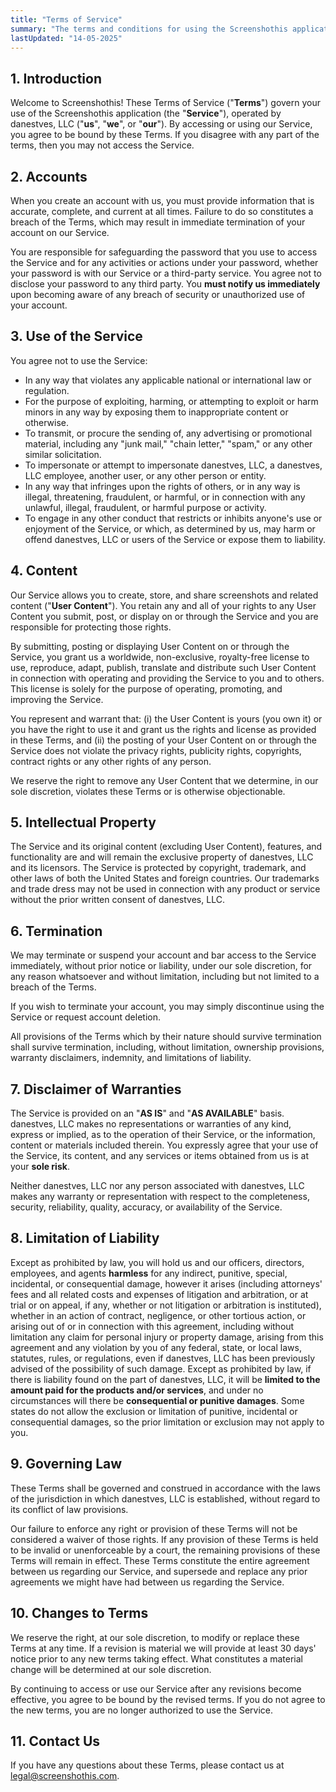 ```yaml
---
title: "Terms of Service"
summary: "The terms and conditions for using the Screenshothis application."
lastUpdated: "14-05-2025"
---
```


## 1. Introduction

Welcome to Screenshothis! These Terms of Service ("**Terms**") govern your use of the Screenshothis application (the "**Service**"), operated by danestves, LLC ("**us**", "**we**", or "**our**"). By accessing or using our Service, you agree to be bound by these Terms. If you disagree with any part of the terms, then you may not access the Service.

## 2. Accounts

When you create an account with us, you must provide information that is accurate, complete, and current at all times. Failure to do so constitutes a breach of the Terms, which may result in immediate termination of your account on our Service.

You are responsible for safeguarding the password that you use to access the Service and for any activities or actions under your password, whether your password is with our Service or a third-party service.
You agree not to disclose your password to any third party. You **must notify us immediately** upon becoming aware of any breach of security or unauthorized use of your account.

## 3. Use of the Service

You agree not to use the Service:

- In any way that violates any applicable national or international law or regulation.
- For the purpose of exploiting, harming, or attempting to exploit or harm minors in any way by exposing them to inappropriate content or otherwise.
- To transmit, or procure the sending of, any advertising or promotional material, including any "junk mail," "chain letter," "spam," or any other similar solicitation.
- To impersonate or attempt to impersonate danestves, LLC, a danestves, LLC employee, another user, or any other person or entity.
- In any way that infringes upon the rights of others, or in any way is illegal, threatening, fraudulent, or harmful, or in connection with any unlawful, illegal, fraudulent, or harmful purpose or activity.
- To engage in any other conduct that restricts or inhibits anyone's use or enjoyment of the Service, or which, as determined by us, may harm or offend danestves, LLC or users of the Service or expose them to liability.

## 4. Content

Our Service allows you to create, store, and share screenshots and related content ("**User Content**"). You retain any and all of your rights to any User Content you submit, post, or display on or through the Service and you are responsible for protecting those rights.

By submitting, posting or displaying User Content on or through the Service, you grant us a worldwide, non-exclusive, royalty-free license to use, reproduce, adapt, publish, translate and distribute such User Content in connection with operating and providing the Service to you and to others. This license is solely for the purpose of operating, promoting, and improving the Service.

You represent and warrant that: (i) the User Content is yours (you own it) or you have the right to use it and grant us the rights and license as provided in these Terms, and (ii) the posting of your User Content on or through the Service does not violate the privacy rights, publicity rights, copyrights, contract rights or any other rights of any person.

We reserve the right to remove any User Content that we determine, in our sole discretion, violates these Terms or is otherwise objectionable.

## 5. Intellectual Property

The Service and its original content (excluding User Content), features, and functionality are and will remain the exclusive property of danestves, LLC and its licensors. The Service is protected by copyright, trademark, and other laws of both the United States and foreign countries. Our trademarks and trade dress may not be used in connection with any product or service without the prior written consent of danestves, LLC.

## 6. Termination

We may terminate or suspend your account and bar access to the Service immediately, without prior notice or liability, under our sole discretion, for any reason whatsoever and without limitation, including but not limited to a breach of the Terms.

If you wish to terminate your account, you may simply discontinue using the Service or request account deletion.

All provisions of the Terms which by their nature should survive termination shall survive termination, including, without limitation, ownership provisions, warranty disclaimers, indemnity, and limitations of liability.

## 7. Disclaimer of Warranties

The Service is provided on an "**AS IS**" and "**AS AVAILABLE**" basis. danestves, LLC makes no representations or warranties of any kind, express or implied, as to the operation of their Service, or the information, content or materials included therein. You expressly agree that your use of the Service, its content, and any services or items obtained from us is at your **sole risk**.

Neither danestves, LLC nor any person associated with danestves, LLC makes any warranty or representation with respect to the completeness, security, reliability, quality, accuracy, or availability of the Service.

## 8. Limitation of Liability

Except as prohibited by law, you will hold us and our officers, directors, employees, and agents **harmless** for any indirect, punitive, special, incidental, or consequential damage, however it arises (including attorneys' fees and all related costs and expenses of litigation and arbitration, or at trial or on appeal, if any, whether or not litigation or arbitration is instituted), whether in an action of contract, negligence, or other tortious action, or arising out of or in connection with this agreement, including without limitation any claim for personal injury or property damage, arising from this agreement and any violation by you of any federal, state, or local laws, statutes, rules, or regulations, even if danestves, LLC has been previously advised of the possibility of such damage. Except as prohibited by law, if there is liability found on the part of danestves, LLC, it will be **limited to the amount paid for the products and/or services**, and under no circumstances will there be **consequential or punitive damages**. Some states do not allow the exclusion or limitation of punitive, incidental or consequential damages, so the prior limitation or exclusion may not apply to you.

## 9. Governing Law

These Terms shall be governed and construed in accordance with the laws of the jurisdiction in which danestves, LLC is established, without regard to its conflict of law provisions.

Our failure to enforce any right or provision of these Terms will not be considered a waiver of those rights. If any provision of these Terms is held to be invalid or unenforceable by a court, the remaining provisions of these Terms will remain in effect. These Terms constitute the entire agreement between us regarding our Service, and supersede and replace any prior agreements we might have had between us regarding the Service.

## 10. Changes to Terms

We reserve the right, at our sole discretion, to modify or replace these Terms at any time. If a revision is material we will provide at least 30 days' notice prior to any new terms taking effect. What constitutes a material change will be determined at our sole discretion.

By continuing to access or use our Service after any revisions become effective, you agree to be bound by the revised terms. If you do not agree to the new terms, you are no longer authorized to use the Service.

## 11. Contact Us
If you have any questions about these Terms, please contact us at legal@screenshothis.com.
